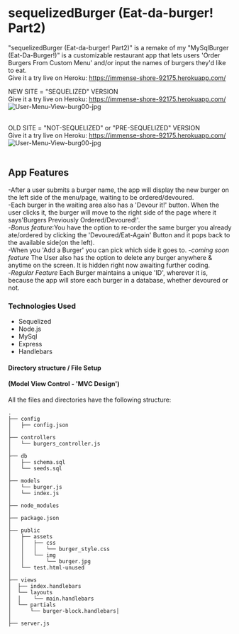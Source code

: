 # sequelizedBurger (Eat-da-burger! Part2)

"sequelizedBurger (Eat-da-burger! Part2)" is a remake of my "MySqlBurger (Eat-Da-Burger!)" is a customizable restaurant app that lets users 'Order Burgers From Custom Menu' and/or input the names of burgers they'd like to eat.<br>
Give it a try live on Heroku: https://immense-shore-92175.herokuapp.com/
<br>

NEW SITE = "SEQUELIZED" VERSION<br>
Give it a try live on Heroku: https://immense-shore-92175.herokuapp.com/<br>
![User-Menu-View-burg00-jpg](https://github.com/kayhon/mysqlburger/blob/master/images/burgdone.jpg)<br><br>


OLD SITE = "NOT-SEQUELIZED" or "PRE-SEQUELIZED" VERSION<br>
Give it a try live on Heroku: https://immense-shore-92175.herokuapp.com/<br>
![User-Menu-View-burg00-jpg](https://github.com/kayhon/mysqlburger/blob/master/images/burg00.jpg)<br><br>


## App Features

-After a user submits a burger name, the app will display the new burger on the left side of the menu/page, waiting to be ordered/devoured.<br>
-Each burger in the waiting area also has a 'Devour it!' button. When the user clicks it, the burger will move to the right side of the page where it says'Burgers Previously Ordered/Devoured!'.<br>
-*Bonus feature*:You have the option to re-order the same burger you already ate/ordered by clicking the 'Devoured/Eat-Again' Button and it pops back to the available side(on the left). <br>
-When you 'Add a Burger' you can pick which side it goes to.
-*coming soon feature* The User also has the option to delete any burger anywhere & anytime on the screen. It is hidden right now awaiting further coding.<br>
-*Regular Feature* Each Burger maintains a unique 'ID', wherever it is, because the app will store each burger in a database, whether devoured or not.<br>


### Technologies Used

* Sequelized
* Node.js
* MySql
* Express
* Handlebars


#### Directory structure / File Setup 
#### (Model View Control - 'MVC Design')

All the files and directories have the following structure:

```
.
├── config
│   ├── config.json
│ 
├── controllers
│   └── burgers_controller.js
│
├── db
│   ├── schema.sql
│   └── seeds.sql
│
├── models
│   └── burger.js
│   └── index.js
│ 
├── node_modules
│ 
├── package.json
│
├── public
│   ├── assets
│   │   ├── css
│   │   │   └── burger_style.css
│   │   └── img
│   │       └── burger.jpg
│   └── test.html-unused
│
├── views
│  ├── index.handlebars
│  └── layouts
│  │    └── main.handlebars
│  └── partials
│      └── burger-block.handlebars│
│
├── server.js
```
